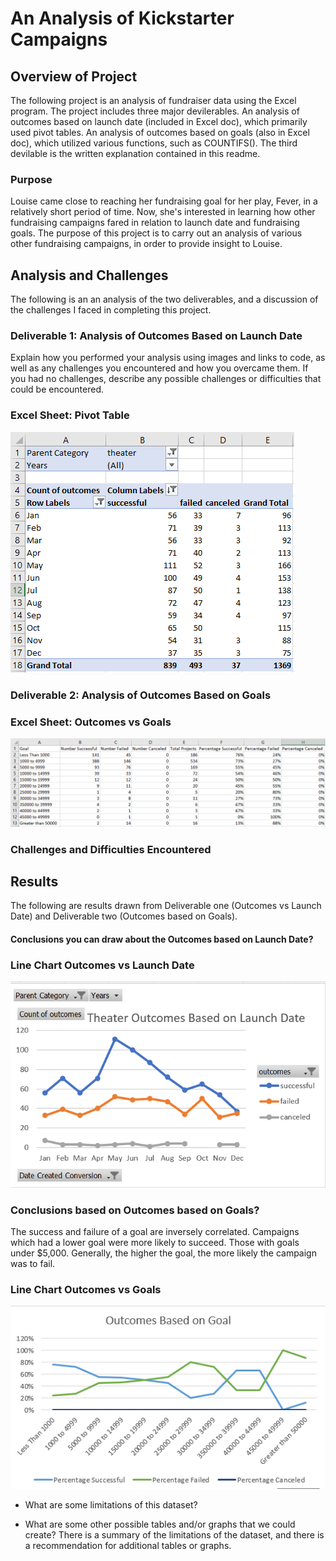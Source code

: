 # An Analysis of Kickstarter Campaigns

## Overview of Project
The following project is an analysis of fundraiser data using the Excel program. The project includes three major devilerables. An analysis of outcomes based on launch date (included in Excel doc), which primarily used pivot tables. An analysis of outcomes based on goals (also in Excel doc), which utilized various functions, such as COUNTIFS(). The third devilable is the written explanation contained in this readme.

### Purpose
Louise came close to reaching her fundraising goal for her play, Fever, in a relatively short period of time. Now, she's interested in learning how other fundraising campaigns fared in relation to launch date and fundraising goals. The purpose of this project is to carry out an analysis of various other fundraising campaigns, in order to provide insight to Louise.

## Analysis and Challenges
The following is an an analysis of the two deliverables, and a discussion of the challenges I faced in completing this project.

### Deliverable 1: Analysis of Outcomes Based on Launch Date

Explain how you performed your analysis using images and links to code, as well as any challenges you encountered and how you overcame them. If you had no challenges, describe any possible challenges or difficulties that could be encountered.

### Excel Sheet: Pivot Table
![](Theater_Outcomes_vs_Launch_Excel.png)


### Deliverable 2: Analysis of Outcomes Based on Goals


### Excel Sheet: Outcomes vs Goals
![](Outcomes_vs_Goals_Excel.png)


### Challenges and Difficulties Encountered


## Results
The following are results drawn from Deliverable one (Outcomes vs Launch Date) and Deliverable two (Outcomes based on Goals).

#### Conclusions you can draw about the Outcomes based on Launch Date?

### Line Chart Outcomes vs Launch Date
![](Resources/Theater_Outcomes_vs_Launch.png)


### Conclusions based on Outcomes based on Goals?

The success and failure of a goal are inversely correlated. Campaigns which had a lower goal were more likely to succeed. Those with goals under $5,000. Generally, the higher the goal, the more likely the campaign was to fail. 

### Line Chart Outcomes vs Goals
![](Resources/Outcomes_vs_Goals.png)

- What are some limitations of this dataset?

- What are some other possible tables and/or graphs that we could create?
There is a summary of the limitations of the dataset, and there is a recommendation for additional tables or graphs.
